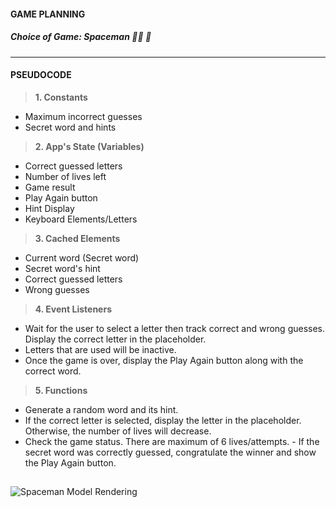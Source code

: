 #### GAME PLANNING
##### Choice of Game: Spaceman :astronaut: :rocket:
---
#### PSEUDOCODE

>**1. Constants**
- Maximum incorrect guesses
- Secret word and hints

>**2. App's State (Variables)**
- Correct guessed letters
- Number of lives left
- Game result
- Play Again button
- Hint Display
- Keyboard Elements/Letters

>**3. Cached Elements**
- Current word (Secret word)
- Secret word's hint
- Correct guessed letters
- Wrong guesses

>**4. Event Listeners**
- Wait for the user to select a letter then track correct and wrong guesses. Display the correct letter in the placeholder.
- Letters that are used will be inactive.
- Once the game is over, display the Play Again button along with the correct word.

>**5. Functions**
- Generate a random word and its hint.
- If the correct letter is selected, display the letter in the placeholder. Otherwise, the number of lives will decrease.
- Check the game status. There are maximum of 6 lives/attempts. - If the secret word was correctly guessed, congratulate the winner and show the Play Again button.
##
##
![Spaceman Model Rendering](https://i.imgur.com/LDTmkCL.png)

##
##

